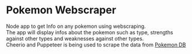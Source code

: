 # Pokemon Webscraper

Node app to get Info on any pokemon using webscraping.  
The app will display infos about the pokemon such as type, strengths against other types and weaknesses against other types.  
Cheerio and Puppeteer is being used to scrape the data from [Pokemon DB](https://pokemondb.net/)

